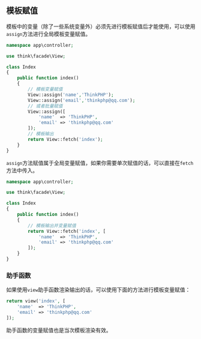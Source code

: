 ## 模板赋值

模板中的变量（除了一些系统变量外）必须先进行模板赋值后才能使用，可以使用`assign`方法进行全局模板变量赋值。

```php
namespace app\controller;

use think\facade\View;

class Index
{
    public function index()
    {
        // 模板变量赋值
        View::assign('name','ThinkPHP');
        View::assign('email','thinkphp@qq.com');
        // 或者批量赋值
        View::assign([
            'name'  => 'ThinkPHP',
            'email' => 'thinkphp@qq.com'
        ]);
        // 模板输出
        return View::fetch('index');
    }
}
```

`assign`方法赋值属于全局变量赋值，如果你需要单次赋值的话，可以直接在`fetch`方法中传入。

```php
namespace app\controller;

use think\facade\View;

class Index
{
    public function index()
    {
        // 模板输出并变量赋值
        return View::fetch('index', [
            'name'  => 'ThinkPHP',
            'email' => 'thinkphp@qq.com'
        ]);
    }
}
```

### 助手函数

如果使用`view`助手函数渲染输出的话，可以使用下面的方法进行模板变量赋值：

```php
return view('index', [
    'name'  => 'ThinkPHP',
    'email' => 'thinkphp@qq.com'
]);
```

助手函数的变量赋值也是当次模板渲染有效。

